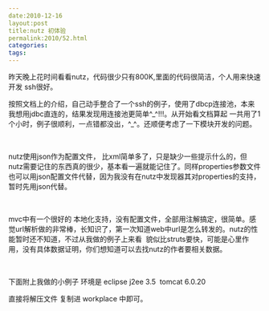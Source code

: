 ```yaml
---
date:2010-12-16
layout:post
title:nutz 初体验
permalink:2010/52.html
categories:
tags:
---
```



<p>昨天晚上花时间看看nutz，代码很少只有800K,里面的代码很简洁，个人用来快速开发 ssh很好。</p> <p>按照文档上的介绍，自己动手整合了一个ssh的例子，使用了dbcp连接池，本来我想用jdbc直连的，结果发现用连接池更简单^_^!!!。从开始看文档算起 一共用了1个小时，例子很顺利，一点错都没出，^_^。还顺便考虑了一下模块开发的问题。</p> <p>&nbsp;</p> <p>nutz使用json作为配置文件， 比xml简单多了，只是缺少一些提示什么的，但nutz需要记住的东西真的很少，基本看一遍就能记住了。同样properties参数文件也可以用json配置文件代替，因为我没有在nutz中发现器其对properties的支持，暂时先用json代替。 </p> <p>&nbsp;</p> <p>mvc中有一个很好的 本地化支持，没有配置文件，全部用注解搞定，很简单。感觉url解析做的非常棒，长知识了，第一次知道web中url是怎么转发的。nutz的性能暂时还不知道，不过从我做的例子上来看 &nbsp;貌似比struts要快，可能是心里作用，没有具体数据证明，你们想知道可以去找nutz的作者要相关数据。</p> <p>&nbsp;</p> <p>下面附上我做的小例子 环境是 eclipse j2ee 3.5 &nbsp;tomcat 6.0.20</p> <p>直接将解压文件 复制进 workplace 中即可。</p>